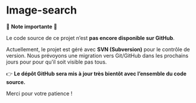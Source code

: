 # Image-search

🚧 **Note importante** 🚧

Le code source de ce projet n’est **pas encore disponible sur GitHub**.

Actuellement, le projet est géré avec **SVN (Subversion)** pour le contrôle de version. Nous prévoyons une migration vers Git/GitHub dans les prochains jours pour pour qu'il soit visible pas tous.

👉 **Le dépôt GitHub sera mis à jour très bientôt avec l’ensemble du code source.**

Merci pour votre patience !
